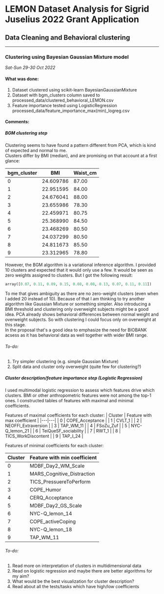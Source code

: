 # LEMON Dataset Analysis for Sigrid Juselius 2022 Grant Application
## Data Cleaning and Behavioral clustering

---
### Clustering using Bayesian Gaussian Mixture model

*Sat-Sun 29-30 Oct 2022*

#### What was done:

1. Dataset clustered using scikit-learn BayesianGaussianMixture
2. Dataset with bgm_clusters column saved to processed_data/clustered_behavioral_LEMON.csv
3. Feature importance tested using LogisticRegression processed_data/feature_importance_max(min)_logreg.csv


#### Comments:

##### BGM clustering step

Clustering seems to have found a pattern different from PCA, which is kind of expected and normal to me.  
Clusters differ by BMI (median), and are promising on that account at a first glance:


| bgm_cluster | BMI | Waist_cm |
|---|---|---|
| 0 | 24.609786 | 87.00 |
| 1 | 22.951595 | 84.00 |
| 2 | 24.676041 | 88.00 |
| 3 | 23.655986 | 78.30 |
| 4 | 22.459971 | 80.75 |
| 5 | 25.368990 | 84.50 |
| 6 | 23.468269 | 80.50 |
| 7 | 24.037299 | 80.50 |
| 8 | 24.811673 | 85.50 |
| 9 | 23.312965 | 78.80 |

However, the BGM algorithm is a variational inference algorithm. I provided 10 clusters and expected that it would only use a few. It would be seen as zero weights assigned to clusters. But I got the following result:

```python
array([0.07, 0.11, 0.09, 0.15, 0.08, 0.08, 0.13, 0.07, 0.11, 0.11])
```

To me that gives ambiguity as there are no zero-weight clusters (even when I added 20 instead of 10). Because of that I am thinking to try another algorithm like Gaussian Mixture or something simpler. Also introducing a BMI threshold and clustering only overweight subjects might be a good idea. PCA already shows behavioral differences between normal weight and overweight subjects. So with clustering I could focus only on overweight at this stage.  
In the proposal that's a good idea to emphasize the need for BIOBANK acsess as it has behavioral data as well together with wider BMI range.

###### To-do:
1. Try simpler clustering (e.g. simple Gaussian Mixture)
2. Split data and cluster only overweight (quite few for clustering?)

##### Cluster description/feature importance step (Logistic Regression)

I used multimodal logistic regression to assess which features drive which clusters. BMI or other anthropometric features were not among the top-1 ones. I constructed tables of features with maximal and minimal coefficients.  

Features of maximal coefficients for each cluster:
| Cluster | Feature with max coefficient |
|---|---|
| 0 | COPE_Acceptance |
| 1 | CVLT_1 |
| 2 | NEOFFI_Extraversion |
| 3 | TAP_WM_11 |
| 4 | FSoZu_Zuf |
| 5 | NYC-Q_lemon_21 |
| 6 | TeiQueSF_sociability |
| 7 | RWT_1 |
| 8 | TICS_WorkDiscontent |
| 9 | TAP_I_24 |

Features of minimal coefficients for each cluster:

| Cluster | Feature with min coefficient |
|---|---|
| 0 | MDBF_Day2_WM_Scale |
| 1 | MARS_Cognitive_Distraction |
| 2 | TICS_PressuereToPerform |
| 3 | COPE_Humor |
| 4 | CERQ_Acceptance |
| 5 | MDBF_Day2_GS_Scale |
| 6 | NYC-Q_lemon_14 |
| 7 | COPE_activeCoping |
| 8 | NYC-Q_lemon_18 |
| 9 | TAP_WM_11 |


###### To-do:
1. Read more on interpretation of clusters in multidimensional data
2. Read on logistic regression and maybe there are better algorithms for my aim?
3. What would be the best visualization for cluster description?
4. Read about all the tests/tasks which have high/low coefficients
